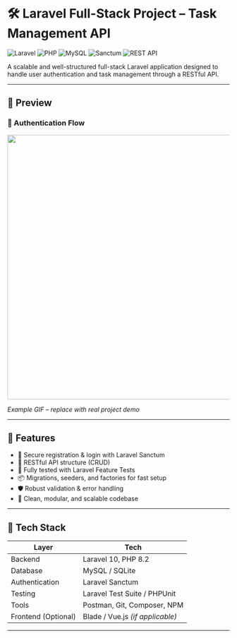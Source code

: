 # 🛠️ Laravel Full-Stack Project – Task Management API

![Laravel](https://img.shields.io/badge/Laravel-10.x-red?style=flat&logo=laravel)
![PHP](https://img.shields.io/badge/PHP-8.2-blue?style=flat&logo=php)
![MySQL](https://img.shields.io/badge/MySQL-Database-yellow?style=flat&logo=mysql)
![Sanctum](https://img.shields.io/badge/Auth-Sanctum-orange?style=flat)
![REST API](https://img.shields.io/badge/API-RESTful-green?style=flat&logo=api)

A scalable and well-structured full-stack Laravel application designed to handle user authentication and task management through a RESTful API.

---

## 📸 Preview

### 🔐 Authentication Flow

<img src="https://media.giphy.com/media/B4ACZ9y5yYUgM/giphy.gif" width="600"/>

*Example GIF – replace with real project demo*

---

## 🚀 Features

- 🔐 Secure registration & login with Laravel Sanctum
- 📄 RESTful API structure (CRUD)
- 🧪 Fully tested with Laravel Feature Tests
- 📦 Migrations, seeders, and factories for fast setup
- 🛡️ Robust validation & error handling
- 🎯 Clean, modular, and scalable codebase

---

## 🧰 Tech Stack

| Layer        | Tech                                      |
|--------------|-------------------------------------------|
| Backend      | Laravel 10, PHP 8.2                        |
| Database     | MySQL / SQLite                            |
| Authentication | Laravel Sanctum                        |
| Testing      | Laravel Test Suite / PHPUnit              |
| Tools        | Postman, Git, Composer, NPM               |
| Frontend (Optional) | Blade / Vue.js *(if applicable)* |

---
